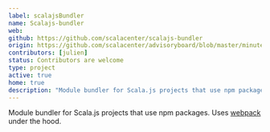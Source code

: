 ```yaml
---
label: scalajsBundler
name: Scalajs-bundler
web:
github: https://github.com/scalacenter/scalajs-bundler
origin: https://github.com/scalacenter/advisoryboard/blob/master/minutes/001-2016-q2.md#proposal-scp-005-ensurance-of-continuity-of-scalajs-project
contributors: [julien]
status: Contributors are welcome
type: project
active: true
home: true
description: "Module bundler for Scala.js projects that use npm packages."
---
```

Module bundler for Scala.js projects that use npm packages. Uses [webpack](https://webpack.github.io) under the hood.
